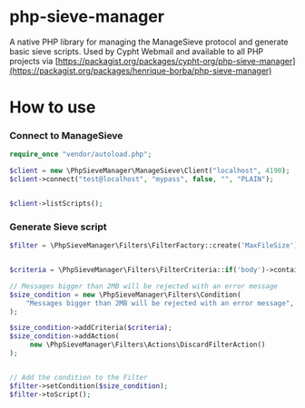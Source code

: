 # php-sieve-manager

A native PHP library for managing the ManageSieve protocol and generate basic sieve scripts. Used by Cypht Webmail and available to all PHP projects via [https://packagist.org/packages/cypht-org/php-sieve-manager](https://packagist.org/packages/henrique-borba/php-sieve-manager)

# How to use

### Connect to ManageSieve
```php
require_once "vendor/autoload.php";

$client = new \PhpSieveManager\ManageSieve\Client("localhost", 4190);
$client->connect("test@localhost", "mypass", false, "", "PLAIN");


$client->listScripts();
```


### Generate Sieve script
```php
$filter = \PhpSieveManager\Filters\FilterFactory::create('MaxFileSize');


$criteria = \PhpSieveManager\Filters\FilterCriteria::if('body')->contains('"test"');

// Messages bigger than 2MB will be rejected with an error message
$size_condition = new \PhpSieveManager\Filters\Condition(
    "Messages bigger than 2MB will be rejected with an error message", $criteria
);

$size_condition->addCriteria($criteria);
$size_condition->addAction(
     new \PhpSieveManager\Filters\Actions\DiscardFilterAction()
);


// Add the condition to the Filter
$filter->setCondition($size_condition);
$filter->toScript();
```
